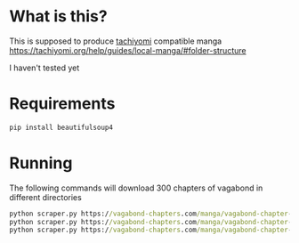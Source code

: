 # What is this?
This is supposed to produce [tachiyomi](https://tachiyomi.org) compatible manga https://tachiyomi.org/help/guides/local-manga/#folder-structure

I haven't tested yet
# Requirements
```cmd
pip install beautifulsoup4
```
# Running
The following commands will download 300 chapters of vagabond in different directories
```cmd
python scraper.py https://vagabond-chapters.com/manga/vagabond-chapter- 300
python scraper.py https://vagabond-chapters.com/manga/vagabond-chapter- 300 C:\Manga\Vagabond\
python scraper.py https://vagabond-chapters.com/manga/vagabond-chapter- 300 Manga\Vagabond\
```